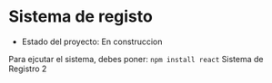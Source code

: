<h1>Sistema de registo</h1>

- Estado del proyecto: En construccion

Para ejcutar el sistema, debes poner:
```npm install react```
Sistema de Registro 2
